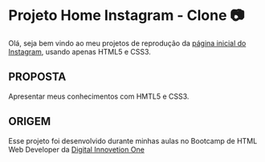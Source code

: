 # Projeto Home Instagram - Clone 📷 #

Olá, seja bem vindo ao meu projetos de reprodução da [página inicial do Instagram](https://www.instagram.com/), usando apenas HTML5 e CSS3. 

## PROPOSTA ###

Apresentar meus conhecimentos com HMTL5 e CSS3.

## ORIGEM ##

Esse projeto foi desenvolvido durante minhas aulas no Bootcamp de HTML Web Developer da [Digital Innovetion One](https://web.digitalinnovation.one/)